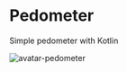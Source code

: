 # Pedometer
Simple pedometer with Kotlin


![avatar-pedometer](https://user-images.githubusercontent.com/80594990/186098601-a04a85bc-8c05-4e07-99c4-e5f23d7b079c.png)
